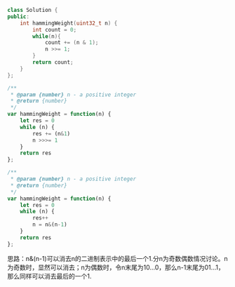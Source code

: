 ```cpp
class Solution {
public:
    int hammingWeight(uint32_t n) {
        int count = 0;
        while(n){
            count += (n & 1);
            n >>= 1;
        }
        return count;
    }
};
```

```js
/**
 * @param {number} n - a positive integer
 * @return {number}
 */
var hammingWeight = function(n) {
    let res = 0
    while (n) {
        res += (n&1)
        n >>>= 1
    }
    return res
};
```

```js
/**
 * @param {number} n - a positive integer
 * @return {number}
 */
var hammingWeight = function(n) {
    let res = 0
    while (n) {
        res++
        n = n&(n-1)
    }
    return res
};
```

思路：n&(n-1)可以消去n的二进制表示中的最后一个1.分n为奇数偶数情况讨论。n为奇数时，显然可以消去；n为偶数时，令n末尾为10...0，那么n-1末尾为01...1，那么同样可以消去最后的一个1.

